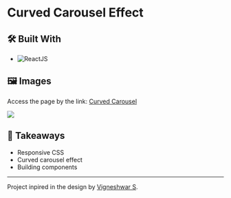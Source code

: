 # Curved Carousel Effect

## 🛠️ Built With

- ![ReactJS](https://img.shields.io/badge/React-20232A?style=for-the-badge&logo=react&logoColor=61DAFB)

## 🖼️ Images

Access the page by the link: [Curved Carousel](https://curved-carousel.netlify.app/)

![](https://github.com/flaviosp15/curved-carousel-effect/tree/main/demo/demo.gif)

## 🧠 Takeaways

- Responsive CSS
- Curved carousel effect
- Building components

<hr>

Project inpired in the design by [Vigneshwar S](https://dribbble.com/shots/20474244-Curved-Carousel-Effect-Smart-Animate/attachments/15516116?mode=media).
